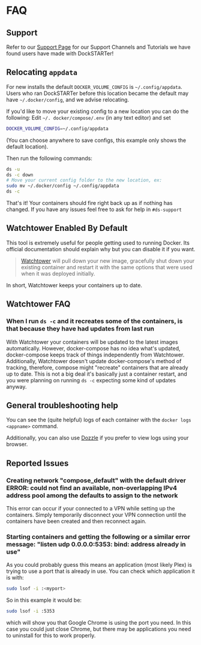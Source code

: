 # FAQ

## Support

Refer to our [Support Page](https://dockstarter.com/basics/support/) for our Support Channels and Tutorials we have found users have made with DockSTARTer!

## Relocating `appdata`

For new installs the default `DOCKER_VOLUME_CONFIG` is `~/.config/appdata`. Users who ran DockSTARTer before this location became the default may have `~/.docker/config`, and we advise relocating.

If you'd like to move your existing config to a new location you can do the following:
Edit `~/. docker/compose/.env` (in any text editor) and set

```bash
DOCKER_VOLUME_CONFIG=~/.config/appdata
```

(You can choose anywhere to save configs, this example only shows the default location).

Then run the following commands:

```bash
ds -u
ds -c down
# Move your current config folder to the new location, ex:
sudo mv ~/.docker/config ~/.config/appdata
ds -c
```

That's it! Your containers should fire right back up as if nothing has changed. If you have any issues feel free to ask for help in `#ds-support`

## Watchtower Enabled By Default

This tool is extremely useful for people getting used to running Docker. Its official documentation should explain why but you can disable it if you want.

> [Watchtower](https://hub.docker.com/r/containrrr/watchtower) will pull down your new image, gracefully shut down your existing container and restart it with the same options that were used when it was deployed initially.

In short, Watchtower keeps your containers up to date.

## Watchtower FAQ

### When I run `ds -c` and it recreates some of the containers, is that because they have had updates from last run

With Watchtower your containers will be updated to the latest images automatically. However, docker-compose has no idea what's updated, docker-compose keeps track of things independently from Watchtower. Additionally, Watchtower doesn't update docker-compose's method of tracking, therefore, compose might "recreate" containers that are already up to date. This is not a big deal it's basically just a container restart, and you were planning on running `ds -c` expecting some kind of updates anyway.

## General troubleshooting help

You can see the (quite helpful) logs of each container with the `docker logs <appname>` command.

Additionally, you can also use [Dozzle](https://dockstarter.com/apps/dozzle/) if you prefer to view logs using your browser.

## Reported Issues

### Creating network "compose_default" with the default driver ERROR: could not find an available, non-overlapping IPv4 address pool among the defaults to assign to the network

This error can occur if your connected to a VPN while setting up the containers. Simply temporarily disconnect your VPN connection until the containers have been created and then reconnect again.

### Starting containers and getting the following or a similar error message: "listen udp 0.0.0.0:5353: bind: address already in use"

As you could probably guess this means an application (most likely Plex) is trying to use a port that is already in use.
You can check which application it is with:

```bash
sudo lsof -i :<myport>
```

So in this example it would be:

```bash
sudo lsof -i :5353
```

which will show you that Google Chrome is using the port you need. In this case you could just close Chrome, but there may be applications you need to uninstall for this to work properly.
